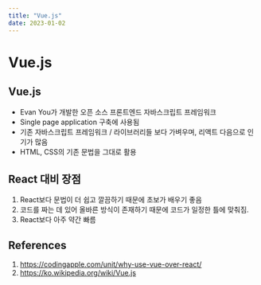 ```yaml
---
title: "Vue.js"
date: 2023-01-02
---
```


# Vue.js

## Vue.js

- Evan You가 개발한 오픈 소스 프론트엔드 자바스크립트 프레임워크
- Single page application 구축에 사용됨
- 기존 자바스크립트 프레임워크 / 라이브러리들 보다 가벼우며, 리액트 다음으로 인기가 많음
- HTML, CSS의 기존 문법을 그대로 활용

## React 대비 장점

1. React보다 문법이 더 쉽고 깔끔하기 때문에 초보가 배우기 좋음
2. 코드를 짜는 데 있어 올바른 방식이 존재하기 때문에 코드가 일정한 틀에 맞춰짐.
3. React보다 아주 약간 빠름

## References

1. https://codingapple.com/unit/why-use-vue-over-react/
2. https://ko.wikipedia.org/wiki/Vue.js
